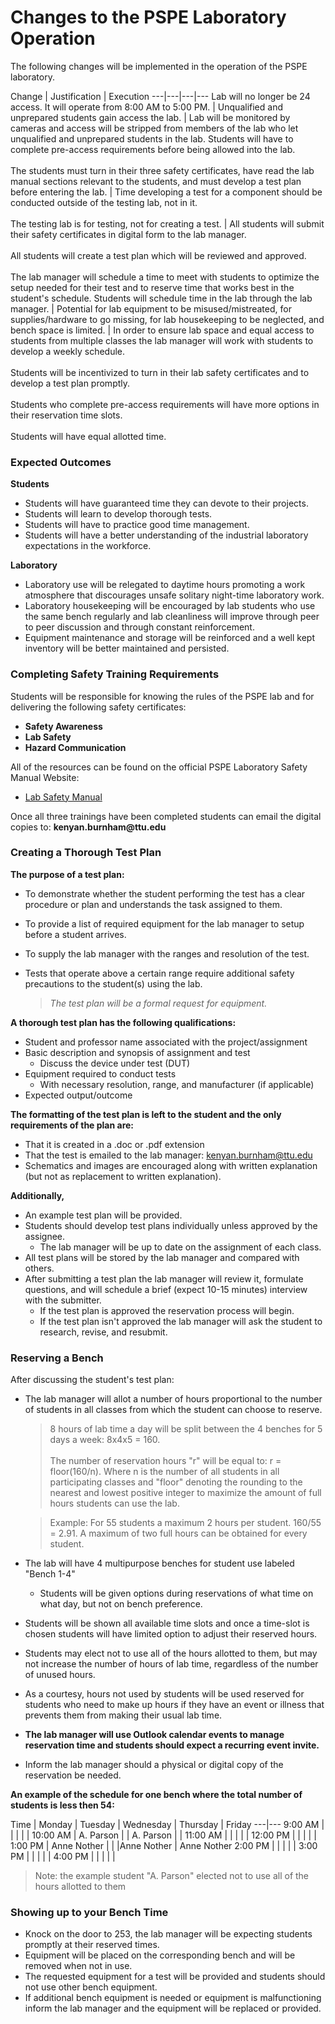 # Changes to the PSPE Laboratory Operation

The following changes will be implemented in the operation of the PSPE laboratory.

Change | Justification | Execution
---|---|---|---
Lab will no longer be 24 access. It will operate from 8:00 AM to 5:00 PM. | Unqualified and unprepared students gain access the lab. |   Lab will be monitored by cameras and access will be stripped from members of the lab who let unqualified and unprepared students in the lab.
Students will have to complete pre-access requirements before being allowed into the lab.<br><br> The students must turn in their three safety certificates, have read the lab manual sections relevant to the students, and must develop a test plan before entering the lab. | Time developing a test for a component should be conducted outside of the testing lab, not in it. <br><br> The testing lab is for testing, not for creating a test. | All students will submit their safety certificates in digital form to the lab manager. <br><br> All students will create a test plan which will be reviewed and approved. <br><br> The lab manager will schedule a time to meet with students to optimize the setup needed for their test and to reserve time that works best in the student's schedule.
Students will schedule time in the lab through the lab manager. | Potential for lab equipment to be misused/mistreated, for supplies/hardware to go missing, for lab housekeeping to be neglected, and bench space is limited. | In order to ensure lab space and equal access to students from multiple classes the lab manager will work with students to develop a weekly schedule. <br> <br> Students will be incentivized to turn in their lab safety certificates and to develop a test plan promptly. <br><br> Students who complete pre-access requirements will have more options in their reservation time slots. <br><br> Students will have equal allotted time.

### Expected Outcomes

__Students__
- Students will have guaranteed time they can devote to their projects.
- Students will learn to develop thorough tests.
- Students will have to practice good time management.
- Students will have a better understanding of the industrial laboratory expectations in the workforce.

__Laboratory__
- Laboratory use will be relegated to daytime hours promoting a work atmosphere that discourages unsafe solitary night-time laboratory work.
- Laboratory housekeeping will be encouraged by lab students who use the same bench regularly and lab cleanliness will improve through peer to peer discussion and through constant reinforcement.
- Equipment maintenance and storage will be reinforced and a well kept inventory will be better maintained and persisted.

### Completing Safety Training Requirements
Students will be responsible for knowing the rules of the PSPE lab and for delivering the following safety certificates:

- __Safety Awareness__
- __Lab Safety__
- __Hazard Communication__

All of the resources can be found on the official PSPE Laboratory Safety Manual Website:
- [Lab Safety Manual](http://kenyanburnham.github.io)

Once all three trainings have been completed students can email the digital copies to: __kenyan.burnham@ttu.edu__

### Creating a Thorough Test Plan

**The purpose of a test plan:**

- To demonstrate whether the student performing the test has a clear procedure or plan and understands the task assigned to them.
- To provide a list of required equipment for the lab manager to setup before a student arrives.
- To supply the lab manager with the ranges and resolution of the test.
- Tests that operate above a certain range require additional safety precautions to the student(s) using the lab.

  > *The test plan will be a formal request for equipment.*

**A thorough test plan has the following qualifications:**

- Student and professor name associated with the project/assignment
- Basic description and synopsis of assignment and test
  - Discuss the device under test (DUT)
- Equipment required to conduct tests
  - With necessary resolution, range, and manufacturer (if applicable)
- Expected output/outcome

**The formatting of the test plan is left to the student and the only requirements of the plan are:**

- That it is created in a .doc or .pdf extension
- That the test is emailed to the lab manager: kenyan.burnham@ttu.edu
- Schematics and images are encouraged along with written explanation (but not as replacement to written explanation).

**Additionally,**

- An example test plan will be provided.
- Students should develop test plans individually unless approved by the assignee.
  - The lab manager will be up to date on the assignment of each class.
- All test plans will be stored by the lab manager and compared with others.
- After submitting a test plan the lab manager will review it, formulate questions, and will schedule a brief (expect 10-15 minutes) interview with the submitter.
  - If the test plan is approved the reservation process will begin.
  - If the test plan isn't approved the lab manager will ask the student to research, revise, and resubmit.

### Reserving a Bench

After discussing the student's test plan:
- The lab manager will allot a number of hours proportional to the number of students in all classes from which the student can choose to reserve.

    > 8 hours of lab time a day will be split between the 4 benches for 5 days a week: 8x4x5 = 160. <br><br>
    > The number of reservation hours "r" will be equal to: r = floor(160/n).  Where n is the number of all students in all participating classes and "floor" denoting the rounding to the nearest and lowest positive integer to maximize the amount of full hours students can use the lab.

    > Example: For 55 students a maximum 2 hours per student. 160/55 = 2.91. A maximum of two full hours can be obtained for every student.


- The lab will have 4 multipurpose benches for student use labeled "Bench 1-4"
  - Students will be given options during reservations of what time on what day, but not on bench preference.
- Students will be shown all available time slots and once a time-slot is chosen students will have limited option to adjust their reserved hours.
- Students may elect not to use all of the hours allotted to them, but may not increase the number of hours of lab time, regardless of the number of unused hours.
- As a courtesy, hours not used by students will be used reserved for students who need to make up hours if they have an event or illness that prevents them from making their usual lab time.
- __The lab manager will use Outlook calendar events to manage reservation time and students should expect a recurring event invite.__
- Inform the lab manager should a physical or digital copy of the reservation be needed.

__An example of the schedule for one bench where the total number of students is less then 54:__

Time | Monday | Tuesday | Wednesday | Thursday | Friday
---|---
 9:00 AM | | | | |
 10:00 AM | A. Parson | | A. Parson  | |
 11:00 AM | | | | |
 12:00 PM | | | | |
 1:00 PM | Anne Nother | | |Anne Nother | Anne Nother
 2:00 PM | | | | |
 3:00 PM | | | | |
 4:00 PM | | | | |

 > Note: the example student "A. Parson" elected not to use all of the hours allotted to them

 ### Showing up to your Bench Time

 - Knock on the door to 253, the lab manager will be expecting students promptly at their reserved times.
 - Equipment will be placed on the corresponding bench and will be removed when not in use.
 - The requested equipment for a test will be provided and students should not use other bench equipment.
  - If additional bench equipment is needed or equipment is malfunctioning inform the lab manager and the equipment will be replaced or provided.
